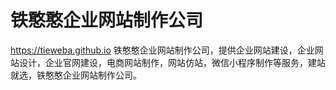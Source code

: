 # 铁憨憨企业网站制作公司
https://tieweba.github.io
铁憨憨企业网站制作公司，提供企业网站建设，企业网站设计，企业官网建设，电商网站制作，网站仿站，微信小程序制作等服务，建站就选，铁憨憨企业网站制作公司。
